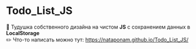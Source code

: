 # Todo_List_JS
:page_with_curl: Тудушка собственного дизайна на чистом **JS** c сохранением данных в **LocalStorage**\
:pencil2: Что-то написать можно тут: https://nataponam.github.io/Todo_List_JS/
